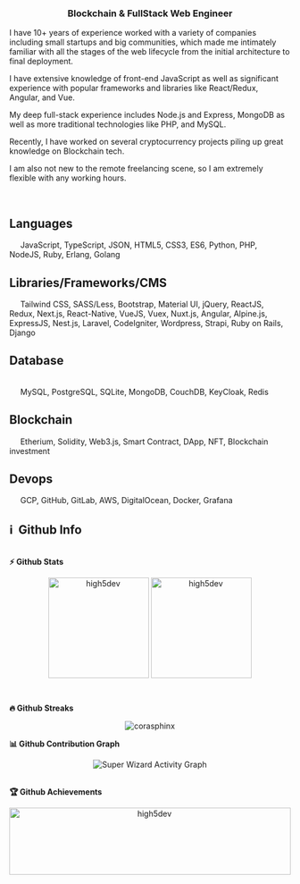 <h3 align='center'>
  Blockchain & FullStack Web Engineer 
</h3>

<p>

  I have 10+ years of experience worked with a variety of companies including small startups and big communities, which made me intimately familiar with all the stages of the web lifecycle from the initial architecture to final deployment.
  
  I have extensive knowledge of front-end JavaScript as well as significant experience with popular frameworks and libraries like React/Redux, Angular, and Vue. 
  
  My deep full-stack experience includes Node.js and Express, MongoDB as well as more traditional technologies like PHP, and MySQL.
  
  Recently, I have worked on several cryptocurrency projects piling up great knowledge on Blockchain tech. 
  
  I am also not new to the remote freelancing scene, so I am extremely flexible with any working hours.
</p>

<br><h2>Languages</h2>&nbsp;&nbsp;&nbsp;&nbsp;&nbsp;JavaScript, TypeScript, JSON, HTML5, CSS3, ES6, Python, PHP, NodeJS, Ruby, Erlang, Golang
<br><h2>Libraries/Frameworks/CMS</h2>&nbsp;&nbsp;&nbsp;&nbsp;&nbsp;Tailwind CSS, SASS/Less, Bootstrap, Material UI, jQuery, ReactJS, Redux, Next.js, React-Native, VueJS, Vuex, Nuxt.js, Angular, Alpine.js, ExpressJS, Nest.js, Laravel, CodeIgniter, Wordpress, Strapi, Ruby on Rails, Django
<br><h2>Database</h2><br>&nbsp;&nbsp;&nbsp;&nbsp;&nbsp;MySQL, PostgreSQL, SQLite, MongoDB, CouchDB, KeyCloak, Redis
<br><h2>Blockchain</h2>&nbsp;&nbsp;&nbsp;&nbsp;&nbsp;Etherium, Solidity, Web3.js, Smart Contract, DApp, NFT, Blockchain investment
<br><h2>Devops</h2>&nbsp;&nbsp;&nbsp;&nbsp;&nbsp;GCP, GitHub, GitLab, AWS, DigitalOcean, Docker, Grafana
<p>

<p>
<h2>ℹ️ &nbsp;Github Info</h2>
  
  <summary><b>⚡ Github Stats</b></summary>
<p align="center"><img height="180em" src="https://github-readme-stats.vercel.app/api?username=high5dev&hide_border=true&count_private=true&show_icons=true&theme=radical" alt="high5dev" align = "center"/>
<img height="180em" src="https://github-readme-stats.vercel.app/api/top-langs?username=high5dev&show_icons=true&locale=en&layout=compact&hide_border=true&theme=radical" alt="high5dev" align = "center"/></p>

 <summary><b>🔥 Github Streaks</b></summary>
<p align="center"><img src="https://github-readme-streak-stats.herokuapp.com/?user=high5dev&theme=black-ice&hide_border=true&stroke=0000&background=0D1117&ring=e05397&fire=e05397&currStreakLabel=e05397" alt="corasphinx" /></p>

<summary><b>📊 Github Contribution Graph</b></summary>
<p align="center"<a href="#"><img alt="Super Wizard Activity Graph" src="https://activity-graph.herokuapp.com/graph?username=high5dev&bg_color=0D1117&color=e05397&line=e05397&point=FFFFFF&hide_border=true" /></a></p>
<!-- </details>
<details>    -->
 <summary><b>🏆 Github Achievements</b></summary>
<p align="center" style="display:flex;height:120px;"> 
<img src="https://github-profile-trophy.vercel.app/?username=high5dev&margin-w=5&theme=radical" alt="high5dev" height="100%" />
</p>
<br>
